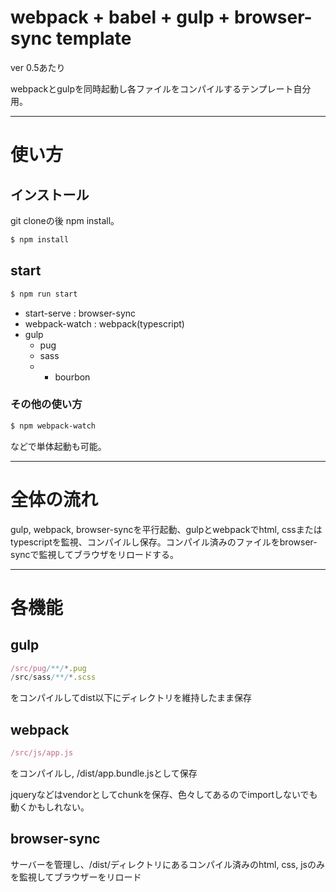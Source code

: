 # webpack + babel + gulp + browser-sync template

ver 0.5あたり

webpackとgulpを同時起動し各ファイルをコンパイルするテンプレート自分用。

---

# 使い方


## インストール
git cloneの後 npm install。

```bash
$ npm install
```

## start

```bash
$ npm run start
```
- start-serve : browser-sync
- webpack-watch : webpack(typescript)
- gulp
  - pug
  - sass
  - + bourbon

### その他の使い方
```bash
$ npm webpack-watch
```
などで単体起動も可能。


---

# 全体の流れ

gulp, webpack, browser-syncを平行起動、gulpとwebpackでhtml, cssまたはtypescriptを監視、コンパイルし保存。コンパイル済みのファイルをbrowser-syncで監視してブラウザをリロードする。

---
# 各機能

## gulp

```js
/src/pug/**/*.pug
/src/sass/**/*.scss
```
をコンパイルしてdist以下にディレクトリを維持したまま保存

## webpack
```js
/src/js/app.js
```
をコンパイルし, /dist/app.bundle.jsとして保存

jqueryなどはvendorとしてchunkを保存、色々してあるのでimportしないでも動くかもしれない。

## browser-sync
サーバーを管理し、/dist/ディレクトリにあるコンパイル済みのhtml, css, jsのみを監視してブラウザーをリロード
